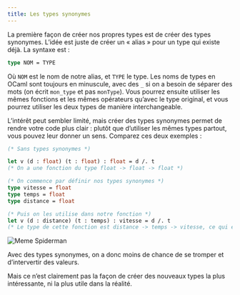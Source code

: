 ```yaml
---
title: Les types synonymes
---
```


La première façon de créer nos propres types est  de créer des types synonymes.
L’idée est juste de créer un « alias » pour un type qui existe déjà.
La syntaxe est :

```ocaml
type NOM = TYPE
```

Où `NOM` est le nom de notre alias, et `TYPE` le type. Les noms de types en OCaml
sont toujours en minuscule, avec des `_` si on a besoin de séparer des mots (on
écrit `mon_type` et pas `monType`). Vous pourrez ensuite utiliser les mêmes fonctions
et les mêmes opérateurs qu’avec le type original, et vous pourrez utiliser les deux types
de manière interchangeable.

L’intérêt peut sembler limité, mais créer des types synonymes permet de rendre
votre code plus clair : plutôt que d’utiliser les mêmes types partout, vous pouvez
leur donner un sens. Comparez ces deux exemples :

```ocaml
(* Sans types synonymes *)

let v (d : float) (t : float) : float = d /. t
(* On a une fonction du type float -> float -> float *)
```

```ocaml
(* On commence par définir nos types synonymes *)
type vitesse = float
type temps = float
type distance = float

(* Puis on les utilise dans notre fonction *)
let v (d : distance) (t : temps) : vitesse = d /. t
(* Le type de cette fonction est distance -> temps -> vitesse, ce qui est beaucoup plus clair *)
```

![Meme Spiderman](/images/spiderman.jpg)

Avec des types synonymes, on a donc moins de chance de se tromper et d’intervertir des valeurs.

Mais ce n’est clairement pas la façon de créer des nouveaux types la plus intéressante,
ni la plus utile dans la réalité.
